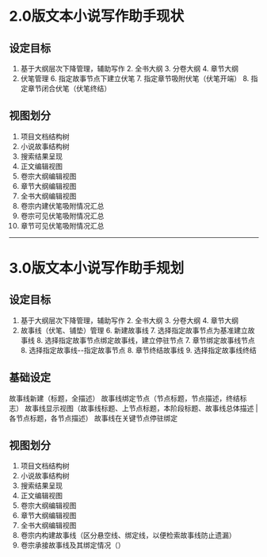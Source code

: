 # 2.0版文本小说写作助手现状
## 设定目标
1. 基于大纲层次下降管理，辅助写作
	2. 全书大纲
	3. 分卷大纲
	4. 章节大纲
5. 伏笔管理
	6. 指定故事节点下建立伏笔
	7. 指定章节吸附伏笔（伏笔开端）
	8. 指定章节闭合伏笔（伏笔终结）

## 视图划分
1. 项目文档结构树
2. 小说故事结构树
3. 搜索结果呈现
4. 正文编辑视图
5. 卷宗大纲编辑视图
6. 章节大纲编辑视图
7. 全书大纲编辑视图
8. 卷宗内建伏笔吸附情况汇总
9. 卷宗可见伏笔吸附情况汇总
10. 章节可见伏笔吸附情况汇总

-----------------------------------------------
# 3.0版文本小说写作助手规划
## 设定目标
1. 基于大纲层次下降管理，辅助写作
	2. 全书大纲
	3. 分卷大纲
	4. 章节大纲
5. 故事线（伏笔、铺垫）管理
	6. 新建故事线
		7. 选择指定故事节点为基准建立故事线
		8. 选择指定故事节点绑定故事线，建立停驻节点
	7. 章节绑定故事线节点
		8. 选择指定故事线--指定故事节点
	8. 章节终结故事线
		9. 选择指定故事线终结
	
## 基础设定
故事线新建（标题，全描述）
故事线绑定节点（节点标题，节点描述，终结标志）
故事线显示视图（故事线标题、上节点标题，本阶段标题、故事线总体描述 | 各节点标题，各节点描述） 
故事线在关键节点停驻绑定

## 视图划分
1. 项目文档结构树
2. 小说故事结构树
3. 搜索结果呈现
4. 正文编辑视图
5. 卷宗大纲编辑视图
6. 章节大纲编辑视图
7. 全书大纲编辑视图
8. 卷宗内构建故事线（区分悬空线、绑定线，以便检索故事线防止遗漏）
9. 卷宗承接故事线及其绑定情况（）
